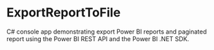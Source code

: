 # ExportReportToFile
C# console app demonstrating export Power BI reports and paginated report using the Power BI REST API and the Power BI .NET SDK.
